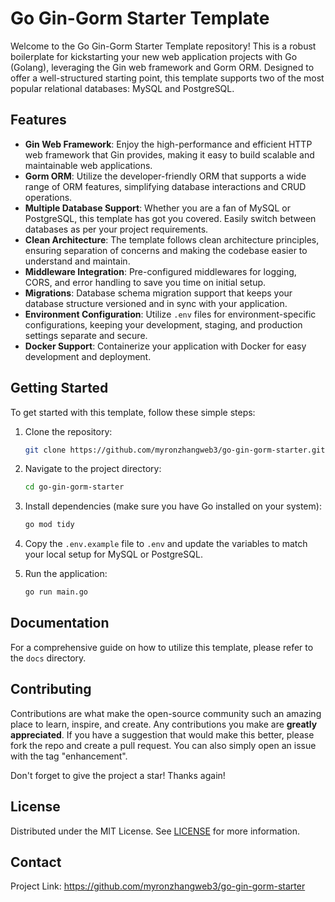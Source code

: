 # Go Gin-Gorm Starter Template

Welcome to the Go Gin-Gorm Starter Template repository! This is a robust boilerplate for kickstarting your new web application projects with Go (Golang), leveraging the Gin web framework and Gorm ORM. Designed to offer a well-structured starting point, this template supports two of the most popular relational databases: MySQL and PostgreSQL.

## Features

- **Gin Web Framework**: Enjoy the high-performance and efficient HTTP web framework that Gin provides, making it easy to build scalable and maintainable web applications.
- **Gorm ORM**: Utilize the developer-friendly ORM that supports a wide range of ORM features, simplifying database interactions and CRUD operations.
- **Multiple Database Support**: Whether you are a fan of MySQL or PostgreSQL, this template has got you covered. Easily switch between databases as per your project requirements.
- **Clean Architecture**: The template follows clean architecture principles, ensuring separation of concerns and making the codebase easier to understand and maintain.
- **Middleware Integration**: Pre-configured middlewares for logging, CORS, and error handling to save you time on initial setup.
- **Migrations**: Database schema migration support that keeps your database structure versioned and in sync with your application.
- **Environment Configuration**: Utilize `.env` files for environment-specific configurations, keeping your development, staging, and production settings separate and secure.
- **Docker Support**: Containerize your application with Docker for easy development and deployment.

## Getting Started

To get started with this template, follow these simple steps:

1. Clone the repository:
   ```bash
   git clone https://github.com/myronzhangweb3/go-gin-gorm-starter.git
   ```

2. Navigate to the project directory:
   ```bash
   cd go-gin-gorm-starter
   ```

3. Install dependencies (make sure you have Go installed on your system):
   ```bash
   go mod tidy
   ```

4. Copy the `.env.example` file to `.env` and update the variables to match your local setup for MySQL or PostgreSQL.

5. Run the application:
   ```bash
   go run main.go
   ```

## Documentation

For a comprehensive guide on how to utilize this template, please refer to the `docs` directory.

## Contributing

Contributions are what make the open-source community such an amazing place to learn, inspire, and create. Any contributions you make are **greatly appreciated**. If you have a suggestion that would make this better, please fork the repo and create a pull request. You can also simply open an issue with the tag "enhancement".

Don't forget to give the project a star! Thanks again!

## License

Distributed under the MIT License. See [LICENSE](./LICENSE) for more information.

## Contact

Project Link: https://github.com/myronzhangweb3/go-gin-gorm-starter
